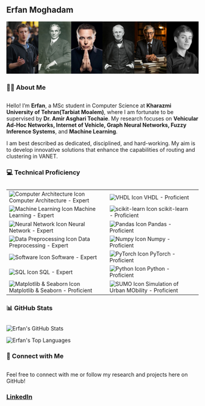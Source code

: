 ## Erfan Moghadam

<p align="center">
  <img src="https://github.com/erfanresume/erfanresume/blob/main/Wallpaper.jpg" alt="Erfan Moghadam">
</p>


### 👨‍🎓 About Me
##
Hello! I’m **Erfan**, a MSc student in Computer Science at **Kharazmi University of Tehran(Tarbiat Moalem)**, where I am fortunate to be supervised by **Dr. Amir Asghari Tochaie**. My research focuses on **Vehicular Ad-Hoc Networks, Internet of Vehicle, Graph Neural Networks, Fuzzy Inference Systems**, and **Machine Learning**.

I am best described as dedicated, disciplined, and hard-working. My aim is to develop innovative solutions that enhance the capabilities of routing and clustering in VANET.


### 💻 Technical Proficiency
##
<table>
<tr>
  <td><img src="https://img.shields.io/badge/Computer_Architecture-Expert-green" alt="Computer Architecture Icon"> Computer Architecture - Expert</td>
  <td><img src="https://img.shields.io/badge/VHDL-Proficient-blue" alt="VHDL Icon"> VHDL - Proficient</td>
</tr>
<tr>
  <td><img src="https://img.shields.io/badge/Machine_Learning-Expert-green" alt="Machine Learning Icon"> Machine Learning - Expert</td>
  <td><img src="https://img.shields.io/badge/scikit_learn-Proficient-blue" alt="scikit-learn Icon"> scikit-learn - Proficient</td>
</tr>
<tr>
  <td><img src="https://img.shields.io/badge/Neural_Network-Expert-green" alt="Neural Network Icon"> Neural Network - Expert</td>
  <td><img src="https://img.shields.io/badge/Pandas-Proficient-blue" alt="Pandas Icon"> Pandas - Proficient</td>
</tr>
<tr>
  <td><img src="https://img.shields.io/badge/Data_Preprocessing-Expert-green" alt="Data Preprocessing Icon"> Data Preprocessing - Expert</td>
  <td><img src="https://img.shields.io/badge/Numpy-Proficient-blue" alt="Numpy Icon"> Numpy - Proficient</td>
</tr>
<tr>
  <td><img src="https://img.shields.io/badge/Software-Expert-green" alt="Software Icon"> Software - Expert</td>
  <td><img src="https://img.shields.io/badge/PyTorch-Proficient-blue" alt="PyTorch Icon"> PyTorch - Proficient</td>
  
</tr>
<tr>
  <td><img src="https://img.shields.io/badge/SQL-Expert-green" alt="SQL Icon"> SQL - Expert</td>
  <td><img src="https://img.shields.io/badge/Python-Proficient-blue" alt="Python Icon"> Python - Proficient</td>
</tr>
<tr>
  <td><img src="https://img.shields.io/badge/Matplotlib_%26_Seaborn-Proficient-blue" alt="Matplotlib & Seaborn Icon"> Matplotlib & Seaborn - Proficient</td>
  <td><img src="https://img.shields.io/badge/SUMO-Proficient-blue" alt="SUMO Icon"> Simulation of Urban MObility - Proficient</td>
  <td></td>
</tr>
</table>


### 📊 GitHub Stats
##
<p align="left">
  <img src="https://github-readme-stats.vercel.app/api?username=erfanresume&show_icons=true&theme=light" alt="Erfan's GitHub Stats">
</p>
<p align="left">
  <img src="https://github-readme-stats.vercel.app/api/top-langs/?username=erfanresume&layout=compact&theme=light" alt="Erfan's Top Languages">
</p>


### 🔗 Connect with Me
##
Feel free to connect with me or follow my research and projects here on GitHub!
<p align="left">
  <h3><a href="https://linkedin.com/in/erfanmoghadam">LinkedIn</a></h3>
</p>

